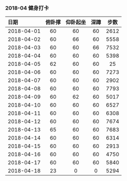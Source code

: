 ### 2018-04 健身打卡

| 日期         | 俯卧撑  | 仰卧起坐 |  深蹲  |  步数  |
| :--------- | :--: | :--: | :--: | :--: |
| 2018-04-01 |  60  |  60  |  60  | 2612 |
| 2018-04-02 |  60  |  66  |  60  | 5558 |
| 2018-04-03 |  60  |  60  |  66  | 7532 |
| 2018-04-04 |  60  |  60  |  60  | 5398 |
| 2018-04-05 |  62  |  60  |  60  |  25  |
| 2018-04-06 |  60  |  60  |  60  | 7273 |
| 2018-04-07 |  60  |  60  |  60  | 2902 |
| 2018-04-08 |  60  |  60  |  60  | 7793 |
| 2018-04-09 |  60  |  62  |  60  | 5017 |
| 2018-04-10 |  60  |  60  |  60  | 6527 |
| 2018-04-11 |  60  |  60  |  60  | 6308 |
| 2018-04-12 |  60  |  60  |  60  | 7674 |
| 2018-04-13 |  65  |  60  |  60  | 7683 |
| 2018-04-14 |  60  |  60  |  60  | 6314 |
| 2018-04-15 |  60  |  60  |  60  | 2913 |
| 2018-04-16 |  60  |  60  |  60  | 4750 |
| 2018-04-17 |  60  |  60  |  60  | 5840 |
| 2018-04-18 |  23  |  0  |  0  | 5294 |